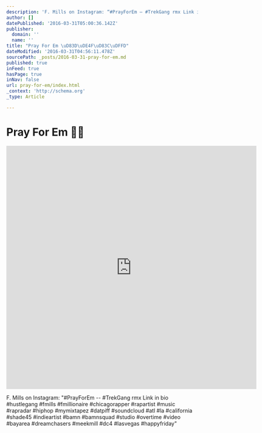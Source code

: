```yaml
---
description: 'F. Mills on Instagram: “#PrayForEm – #TrekGang rmx Link in bio #hustlegang #fmills #fmillionaire #chicagorapper #rapartist #music #rapradar #hiphop #mymixtapez #datpiff #soundcloud #atl #la #california #shade45 #indieartist #bamn #bamnsquad #studio #overtime #video #bayarea #dreamchasers #meekmill #dc4 #lasvegas #happyfriday”'
author: []
datePublished: '2016-03-31T05:00:36.142Z'
publisher:
  domain: ''
  name: ''
title: "Pray For Em \uD83D\uDE4F\uD83C\uDFFD"
dateModified: '2016-03-31T04:56:11.478Z'
sourcePath: _posts/2016-03-31-pray-for-em.md
published: true
inFeed: true
hasPage: true
inNav: false
url: pray-for-em/index.html
_context: 'http://schema.org'
_type: Article

---
```

# Pray For Em 🙏🏽

<iframe src="https://cdn.embedly.com/widgets/media.html?src=http%3A%2F%2Fscontent.cdninstagram.com%2Ft50.2886-16%2F12905482_835666783206362_1425965681_n.mp4&amp;src_secure=1&amp;url=https%3A%2F%2Fwww.instagram.com%2Fp%2FBDYOrz6LLZv%2F&amp;image=https%3A%2F%2Fscontent.cdninstagram.com%2Ft51.2885-15%2Fe15%2F11372186_260123644322239_393780744_n.jpg%3Fig_cache_key%3DMTIxMzc4NDY4MjkwMTg0NTYxNQ%253D%253D.2&amp;key=b7d04c9b404c499eba89ee7072e1c4f7&amp;type=video%2Fmp4&amp;schema=instagram" width="658" height="640" scrolling="no" frameborder="0" allowfullscreen="allowfullscreen" style=""></iframe>

F. Mills on Instagram: "\#PrayForEm -- \#TrekGang rmx Link in bio \#hustlegang \#fmills \#fmillionaire \#chicagorapper \#rapartist \#music \#rapradar \#hiphop \#mymixtapez \#datpiff \#soundcloud \#atl \#la \#california \#shade45 \#indieartist \#bamn \#bamnsquad \#studio \#overtime \#video \#bayarea \#dreamchasers \#meekmill \#dc4 \#lasvegas \#happyfriday"